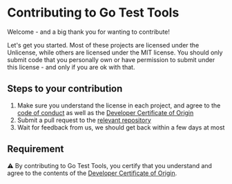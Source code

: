 # Contributing to Go Test Tools

Welcome - and a big thank you for wanting to contribute!

Let's get you started. Most of these projects are licensed under the Unlicense, while others are licensed under the MIT license. You should only submit code that you personally own or have permission to submit under this license - and only if you are ok with that.

## Steps to your contribution

1. Make sure you understand the license in each project, and agree to the [code of conduct](https://github.com/GoTestTools/.github/blob/main/CODE_OF_CONDUCT.md) as well as the [Developer Certificate of Origin](https://github.com/GoTestTools/.github/blob/main/DCO.md)
2. Submit a pull request to the [relevant repository](https://github.com/GoTestTools)
3. Wait for feedback from us, we should get back within a few days at most

## Requirement

⚠️ By contributing to Go Test Tools, you certify that you understand and agree to the contents of the [Developer Certificate of Origin](https://developercertificate.org/).